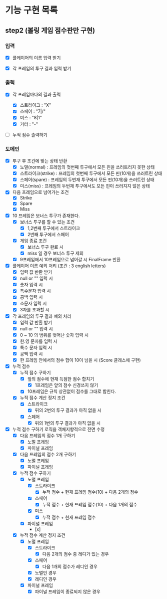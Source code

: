 # 기능 구현 목록

## step2 (볼링 게임 점수판만 구현)
### 입력
- [x] 플레이어의 이름 입력 받기
- [x] 각 프레임의 투구 결과 입력 받기


### 출력
- [x] 각 프레임마다의 결과 출력
  - [x] 스트라이크 : "X"
  - [x] 스페어 : "7|/"
  - [x] 미스 : "8|1"
  - [x] 거터 : "-"
- [ ] 누적 점수 출력하기


### 도메인
- [x] 투구 후 조건에 맞는 상태 반환
  - [x] 노멀(normal) : 프레임의 첫번째 투구에서 모든 핀을 쓰러트리지 못한 상태
  - [x] 스트라이크(strike) : 프레임의 첫번째 투구에서 모든 핀(10개)을 쓰러트린 상태
  - [x] 스페어(spare) : 프레임의 두번재 투구에서 모든 핀(10개)을 쓰러트린 상태
  - [x] 미스(miss) : 프레임의 두번재 투구에서도 모든 핀이 쓰러지지 않은 상태
- [x] 다음 프레임으로 넘어가는 조건
  - [x] Strike
  - [x] Spare
  - [x] Miss
- [x] 10 프레임은 보너스 투구가 존재한다.
  - [x] 보너스 투구를 할 수 있는 조건
    - [x] 1,2번째 투구에서 스트라이크
    - [x] 2번째 투구에서 스페어
  - [x] 게임 종료 조건
    - [x] 보너스 투구 완료 시
    - [x] miss 일 경우 보너스 투구 제외
  - [x] 9프레임에서 10프레임으로 넘어갈 시 FinalFrame 반환
- [x] 플레이어 이름 예외 처리 (조건 : 3 english letters)
  - [x] 입력 값 반환 받기
  - [x] null or "" 입력 시
  - [x] 숫자 입력 시
  - [x] 특수문자 입력 시
  - [x] 공백 입력 시
  - [x] 소문자 입력 시
  - [x] 3자를 초과할 시
- [x] 각 프레임의 투구 결과 예외 처리
  - [x] 입력 값 반환 받기
  - [x] null or "" 입력 시
  - [x] 0 ~ 10 의 범위를 벗어난 숫자 입력 시
  - [x] 한.영 문자를 입력 시
  - [x] 특수 문자 입력 시
  - [x] 공백 입력 시
  - [x] 한 프레임 안에서의 점수 합이 10이 넘을 시 (Score 클래스에 구현)
- [x] 누적 점수
  - [x] 누적 점수 구하기
    - [x] 앞의 점수에 현재 득점한 점수 합치기
      - [x] 1프레임은 앞의 점수 신경쓰지 않기
    - [x] 10프레임은 규칙 상관없이 점수를 그대로 합친다.
  - [x] 누적 점수 계산 정지 조건
    - [x] 스트라이크
      - [x] 뒤의 2번의 투구 결과가 아직 없을 시
    - [x] 스페어
      - [x] 뒤의 1번의 투구 결과가 아직 없을 시

- [x] 누적 점수 구하기 로직을 객체지향적으로 전면 수정
  - [x] 다음 프레임의 점수 1개 구하기
    - [x] 노멀 프레임
    - [x] 파이널 프레임
  - [x] 다음 프레임의 점수 2개 구하기
    - [x] 노멀 프레임
    - [x] 파이널 프레임
  - [x] 누적 점수 구하기
    - [x] 노멀 프레임
      - [x] 스트라이크
        - [x] 누적 점수 + 현재 프레임 점수(10) + 다음 2개의 점수 
      - [x] 스페어
        - [x] 누적 점수 + 현재 프레임 점수(10) + 다음 1개의 점수
      - [x] 미스
        - [x] 누적 점수 + 현재 프레임 점수
    - [x] 파이널 프레임
      - [x] 
  - [x] 누적 점수 계산 정지 조건
    - [x] 노멀 프레임
      - [x] 스트라이크
        - [x] 다음 2개의 점수 중 레디가 있는 경우
      - [x] 스페어
        - [x] 다음 1개의 점수가 레디인 경우
      - [x] 노멀인 경우
      - [x] 레디인 경우
    - [x] 파이널 프레임
      - [x] 파이널 프레임이 종료되지 않은 경우